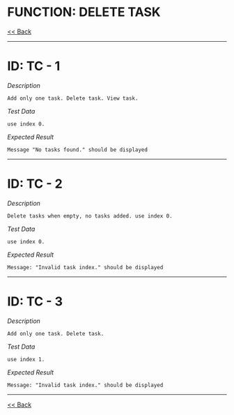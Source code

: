 # FUNCTION: DELETE TASK

[<< Back](index.md)

------------------------


# ID: TC - 1 

*Description*

	Add only one task. Delete task. View task.

*Test Data*
	
	use index 0.	

*Expected Result*

	Message "No tasks found." should be displayed

----------------
 

# ID: TC - 2

*Description*
	
	Delete tasks when empty, no tasks added. use index 0.	

*Test Data*
	
	use index 0.	

*Expected Result*

	Message: "Invalid task index." should be displayed
----------------
 

# ID: TC - 3

*Description*
	
	Add only one task. Delete task.	

*Test Data*
	
	use index 1.	

*Expected Result*

	Message: "Invalid task index." should be displayed
----------------

[<< Back](index.md)
